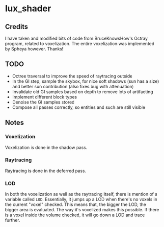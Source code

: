 # lux_shader
## Credits
I have taken and modified bits of code from BruceKnowsHow's Octray program, related to voxelization.
The entire voxelization was implemented by Spheya however.
Thanks!

## TODO
- Octree traversal to improve the speed of raytracing outside
- In the GI step, sample the skybox, for nice soft shadows (sun has a size) and better sun contribution (also fixes bug with attenuation)
- Invalidate old GI samples based on depth to remove lots of artifacting
- Implement different block types
- Denoise the GI samples stored
- Compose all passes correctly, so entities and such are still visible

## Notes
### Voxelization
Voxelization is done in the shadow pass.

### Raytracing
Raytracing is done in the deferred pass.

### LOD
In both the voxelization as well as the raytracing itself, there is mention of a variable called `LOD`.
Essentially, it jumps up a LOD when there's no voxels in the current "voxel" checked.
This means that, the bigger the LOD, the bigger area is evaluated. The way it's voxelized makes this possible.
If there is a voxel inside the volume checked, it will go down a LOD and trace further.
